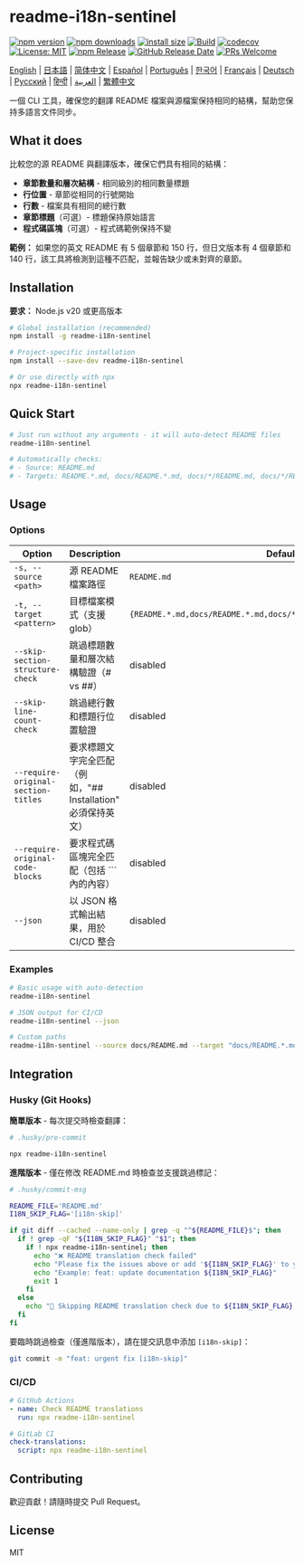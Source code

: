 # readme-i18n-sentinel

[![npm version](https://img.shields.io/npm/v/readme-i18n-sentinel.svg)](https://www.npmjs.com/package/readme-i18n-sentinel)
[![npm downloads](https://img.shields.io/npm/dm/readme-i18n-sentinel.svg)](https://www.npmjs.com/package/readme-i18n-sentinel)
[![install size](https://packagephobia.com/badge?p=readme-i18n-sentinel)](https://packagephobia.com/result?p=readme-i18n-sentinel)
[![Build](https://github.com/sugurutakahashi-1234/readme-i18n-sentinel/actions/workflows/ci-push-main.yml/badge.svg)](https://github.com/sugurutakahashi-1234/readme-i18n-sentinel/actions/workflows/ci-push-main.yml)
[![codecov](https://codecov.io/gh/sugurutakahashi-1234/readme-i18n-sentinel/graph/badge.svg)](https://codecov.io/gh/sugurutakahashi-1234/readme-i18n-sentinel)
[![License: MIT](https://img.shields.io/badge/License-MIT-yellow.svg)](https://opensource.org/licenses/MIT)
[![npm Release](https://github.com/sugurutakahashi-1234/readme-i18n-sentinel/actions/workflows/cd-npm-release.yml/badge.svg)](https://github.com/sugurutakahashi-1234/readme-i18n-sentinel/actions/workflows/cd-npm-release.yml)
[![GitHub Release Date](https://img.shields.io/github/release-date/sugurutakahashi-1234/readme-i18n-sentinel)](https://github.com/sugurutakahashi-1234/readme-i18n-sentinel/releases)
[![PRs Welcome](https://img.shields.io/badge/PRs-welcome-brightgreen.svg)](https://github.com/sugurutakahashi-1234/readme-i18n-sentinel/pulls)

[English](README.md) | [日本語](README.ja.md) | [简体中文](README.zh-CN.md) | [Español](README.es.md) | [Português](README.pt-BR.md) | [한국어](README.ko.md) | [Français](README.fr.md) | [Deutsch](README.de.md) | [Русский](README.ru.md) | [हिन्दी](README.hi.md) | [العربية](README.ar.md) | [繁體中文](README.zh-TW.md)

一個 CLI 工具，確保您的翻譯 README 檔案與源檔案保持相同的結構，幫助您保持多語言文件同步。

## What it does

比較您的源 README 與翻譯版本，確保它們具有相同的結構：
- **章節數量和層次結構** - 相同級別的相同數量標題
- **行位置** - 章節從相同的行號開始
- **行數** - 檔案具有相同的總行數
- **章節標題**（可選）- 標題保持原始語言
- **程式碼區塊**（可選）- 程式碼範例保持不變

**範例：** 如果您的英文 README 有 5 個章節和 150 行，但日文版本有 4 個章節和 140 行，該工具將檢測到這種不匹配，並報告缺少或未對齊的章節。

## Installation

**要求：** Node.js v20 或更高版本

```bash
# Global installation (recommended)
npm install -g readme-i18n-sentinel

# Project-specific installation
npm install --save-dev readme-i18n-sentinel

# Or use directly with npx
npx readme-i18n-sentinel
```

## Quick Start

```bash
# Just run without any arguments - it will auto-detect README files
readme-i18n-sentinel

# Automatically checks:
# - Source: README.md
# - Targets: README.*.md, docs/README.*.md, docs/*/README.md, docs/*/README.*.md
```

## Usage

### Options

| Option                              | Description                                                                          | Default                                                              |
| ----------------------------------- | ------------------------------------------------------------------------------------ | -------------------------------------------------------------------- |
| `-s, --source <path>`               | 源 README 檔案路徑                                                                   | `README.md`                                                          |
| `-t, --target <pattern>`            | 目標檔案模式（支援 glob）                                                             | `{README.*.md,docs/README.*.md,docs/*/README.md,docs/*/README.*.md}` |
| `--skip-section-structure-check`    | 跳過標題數量和層次結構驗證（# vs ##）                                                 | disabled                                                             |
| `--skip-line-count-check`           | 跳過總行數和標題行位置驗證                                                           | disabled                                                             |
| `--require-original-section-titles` | 要求標題文字完全匹配（例如，"## Installation" 必須保持英文）                           | disabled                                                             |
| `--require-original-code-blocks`    | 要求程式碼區塊完全匹配（包括 ``` 內的內容）                                           | disabled                                                             |
| `--json`                            | 以 JSON 格式輸出結果，用於 CI/CD 整合                                                | disabled                                                             |

### Examples

```bash
# Basic usage with auto-detection
readme-i18n-sentinel

# JSON output for CI/CD
readme-i18n-sentinel --json

# Custom paths
readme-i18n-sentinel --source docs/README.md --target "docs/README.*.md"
```

## Integration

### Husky (Git Hooks)

**簡單版本** - 每次提交時檢查翻譯：
```bash
# .husky/pre-commit

npx readme-i18n-sentinel
```

**進階版本** - 僅在修改 README.md 時檢查並支援跳過標記：
```bash
# .husky/commit-msg

README_FILE='README.md'
I18N_SKIP_FLAG='[i18n-skip]'

if git diff --cached --name-only | grep -q "^${README_FILE}$"; then
  if ! grep -qF "${I18N_SKIP_FLAG}" "$1"; then
    if ! npx readme-i18n-sentinel; then
      echo "❌ README translation check failed"
      echo "Please fix the issues above or add '${I18N_SKIP_FLAG}' to your commit message to skip this check."
      echo "Example: feat: update documentation ${I18N_SKIP_FLAG}"
      exit 1
    fi
  else
    echo "📖 Skipping README translation check due to ${I18N_SKIP_FLAG} flag"
  fi
fi
```

要臨時跳過檢查（僅進階版本），請在提交訊息中添加 `[i18n-skip]`：
```bash
git commit -m "feat: urgent fix [i18n-skip]"
```

### CI/CD

```yaml
# GitHub Actions
- name: Check README translations
  run: npx readme-i18n-sentinel

# GitLab CI
check-translations:
  script: npx readme-i18n-sentinel
```

## Contributing

歡迎貢獻！請隨時提交 Pull Request。

## License

MIT